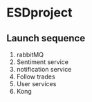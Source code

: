 # ESDproject
 
## Launch sequence
1. rabbitMQ
2. Sentiment service
3. notification service 
4. Follow trades
5. User services
6. Kong